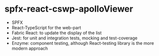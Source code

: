 # spfx-react-cswp-apolloViewer

- SPFX
- React-TypeScript for the web-part
- Fabric React: to update the display of the list
- Jest: for unit and integration tests, mocking and test-coverage
- Enzyme: component testing, although React-testing library is the more modern approach
